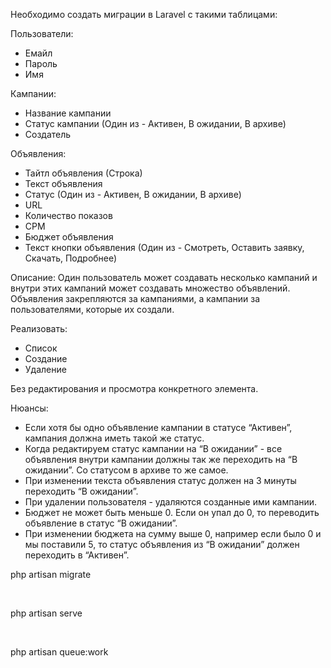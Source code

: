 Необходимо создать миграции в Laravel с такими таблицами:

<p>Пользователи:</p>
<ul>
  <li>Емайл</li>
  <li>Пароль</li>
  <li>Имя</li>
</ul>

<p>Кампании:</p>
<ul>
  <li>Название кампании</li>
  <li>Статус кампании (Один из - Активен, В ожидании, В архиве)</li>
  <li>Создатель</li>
</ul>

<p>Объявления:</p>
<ul>
  <li>Тайтл объявления (Строка)</li>
  <li>Текст объявления</li>
  <li>Статус (Один из - Активен, В ожидании, В архиве)</li>
    <li>URL</li>
    <li>Количество показов</li>
    <li>CPM</li>
    <li>Бюджет объявления</li>
    <li>Текст кнопки объявления (Один из - Смотреть, Оставить заявку, Скачать, Подробнее)
</li>
</ul>

Описание: 
Один пользователь может создавать несколько кампаний и внутри этих кампаний может создавать множество объявлений. 
Объявления закрепляются за кампаниями, а кампании за пользователями, которые их создали. 

<p>Реализовать:</p>
<ul>
  <li>Список</li>
  <li>Создание</li>
  <li>Удаление</li>
</ul>
 Без редактирования и просмотра конкретного элемента.

 <p>Нюансы:</p>
<ul>
  <li>Если хотя бы одно объявление кампании в статусе “Активен”, кампания должна иметь такой же статус.</li>
  <li>Когда редактируем статус кампании на “В ожидании” - все объявления внутри кампании должны так же переходить на “В ожидании”. Со статусом в архиве то же самое. </li>
  <li>При изменении текста объявления статус должен на 3 минуты переходить “В ожидании”.</li>
     <li>При удалении пользователя - удаляются созданные ими кампании.</li>
     <li>Бюджет не может быть меньше 0. Если он упал до 0, то переводить объявление в статус “В ожидании”.</li>
     <li>При изменении бюджета на сумму выше 0, например если было 0 и мы поставили 5, то статус объявления из “В ожидании” должен переходить в “Активен”.</li>
</ul>

 <p>php artisan migrate</p><br>
<p>php artisan serve</p><br>
<p>php artisan queue:work</p><br>

